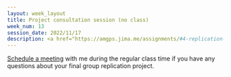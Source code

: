 ```yaml
---
layout: week_layout
title: Project consultation session (no class)
week_num: 13
session_date: 2022/11/17
description: <a href="https://amgps.jima.me/assignments/#4-replication-project">Verification report (10 pts)</a>
---
```


[Schedule a meeting](#) with me during the regular class time if you have any questions about your final group replication project.

